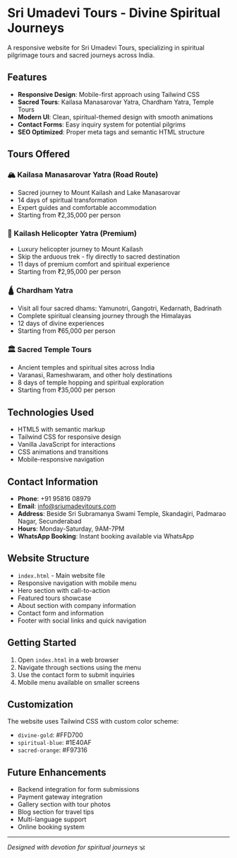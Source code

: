 # Sri Umadevi Tours - Divine Spiritual Journeys

A responsive website for Sri Umadevi Tours, specializing in spiritual pilgrimage tours and sacred journeys across India.

## Features

- **Responsive Design**: Mobile-first approach using Tailwind CSS
- **Sacred Tours**: Kailasa Manasarovar Yatra, Chardham Yatra, Temple Tours
- **Modern UI**: Clean, spiritual-themed design with smooth animations
- **Contact Forms**: Easy inquiry system for potential pilgrims
- **SEO Optimized**: Proper meta tags and semantic HTML structure

## Tours Offered

### 🏔️ Kailasa Manasarovar Yatra (Road Route)
- Sacred journey to Mount Kailash and Lake Manasarovar
- 14 days of spiritual transformation
- Expert guides and comfortable accommodation
- Starting from ₹2,35,000 per person

### 🚁 Kailash Helicopter Yatra (Premium)
- Luxury helicopter journey to Mount Kailash
- Skip the arduous trek - fly directly to sacred destination
- 11 days of premium comfort and spiritual experience
- Starting from ₹2,95,000 per person

### 🛕 Chardham Yatra
- Visit all four sacred dhams: Yamunotri, Gangotri, Kedarnath, Badrinath
- Complete spiritual cleansing journey through the Himalayas
- 12 days of divine experiences
- Starting from ₹65,000 per person

### 🏛️ Sacred Temple Tours
- Ancient temples and spiritual sites across India
- Varanasi, Rameshwaram, and other holy destinations
- 8 days of temple hopping and spiritual exploration
- Starting from ₹35,000 per person

## Technologies Used

- HTML5 with semantic markup
- Tailwind CSS for responsive design
- Vanilla JavaScript for interactions
- CSS animations and transitions
- Mobile-responsive navigation

## Contact Information

- **Phone**: +91 95816 08979
- **Email**: info@sriumadevitours.com
- **Address**: Beside Sri Subramanya Swami Temple, Skandagiri, Padmarao Nagar, Secunderabad
- **Hours**: Monday-Saturday, 9AM-7PM
- **WhatsApp Booking**: Instant booking available via WhatsApp

## Website Structure

- `index.html` - Main website file
- Responsive navigation with mobile menu
- Hero section with call-to-action
- Featured tours showcase
- About section with company information
- Contact form and information
- Footer with social links and quick navigation

## Getting Started

1. Open `index.html` in a web browser
2. Navigate through sections using the menu
3. Use the contact form to submit inquiries
4. Mobile menu available on smaller screens

## Customization

The website uses Tailwind CSS with custom color scheme:
- `divine-gold`: #FFD700
- `spiritual-blue`: #1E40AF  
- `sacred-orange`: #F97316

## Future Enhancements

- Backend integration for form submissions
- Payment gateway integration
- Gallery section with tour photos
- Blog section for travel tips
- Multi-language support
- Online booking system

---

*Designed with devotion for spiritual journeys* 🕉️